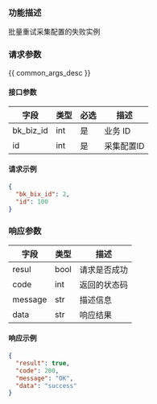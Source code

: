 ### 功能描述

批量重试采集配置的失败实例

### 请求参数

{{ common_args_desc }}

#### 接口参数

| 字段        | 类型  | 必选 | 描述     |
|-----------|-----|----|--------|
| bk_biz_id | int | 是  | 业务 ID  |
| id        | int | 是  | 采集配置ID |

#### 请求示例

```json
{
  "bk_bix_id": 2,
  "id": 100
}
```

### 响应参数

| 字段      | 类型   | 描述     |
|---------|------|--------|
| resul   | bool | 请求是否成功 |
| code    | int  | 返回的状态码 |
| message | str  | 描述信息   |
| data    | str  | 响应结果   |

#### 响应示例

```json
{
  "result": true,
  "code": 200,
  "message": "OK",
  "data": "success"
}
```

